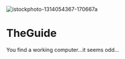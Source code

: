 ![istockphoto-1314054367-170667a](https://user-images.githubusercontent.com/93559326/173275986-abc63ae3-1c18-4f30-82db-9d4a9b6dbc40.jpg)
# TheGuide

You find a working computer...it seems odd...
